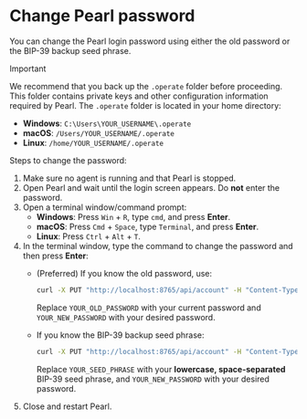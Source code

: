 # Change Pearl password

You can change the Pearl login password using either the old password or the BIP-39 backup seed phrase.

> [!IMPORTANT]
> We recommend that you back up the `.operate` folder before proceeding. This folder contains private keys and other configuration information required by Pearl. The `.operate` folder is located in your home directory:
>
> - **Windows**: `C:\Users\YOUR_USERNAME\.operate`
> - **macOS**: `/Users/YOUR_USERNAME/.operate`
> - **Linux**: `/home/YOUR_USERNAME/.operate`

Steps to change the password:

1. Make sure no agent is running and that Pearl is stopped.
2. Open Pearl and wait until the login screen appears. Do **not** enter the password.
3. Open a terminal window/command prompt:
   - **Windows**: Press `Win` + `R`, type `cmd`, and press **Enter**.  
   - **macOS**: Press `Cmd` + `Space`, type `Terminal`, and press **Enter**.  
   - **Linux**: Press `Ctrl` + `Alt` + `T`.  
4. In the terminal window, type the command to change the password and then press **Enter**:
   - (Preferred) If you know the old password, use:

       ```bash
       curl -X PUT "http://localhost:8765/api/account" -H "Content-Type: application/json" -d "{\"old_password\": \"YOUR_OLD_PASSWORD\", \"new_password\": \"YOUR_NEW_PASSWORD\"}"
       ```

       Replace `YOUR_OLD_PASSWORD` with your current password and `YOUR_NEW_PASSWORD` with your desired password.

   - If you know the BIP-39 backup seed phrase:

       ```bash
       curl -X PUT "http://localhost:8765/api/account" -H "Content-Type: application/json" -d "{\"mnemonic\": \"YOUR_SEED_PHRASE\", \"new_password\": \"YOUR_NEW_PASSWORD\"}"
       ```

       Replace `YOUR_SEED_PHRASE` with your **lowercase, space-separated** BIP-39 seed phrase, and `YOUR_NEW_PASSWORD` with your desired password.
5. Close and restart Pearl.
